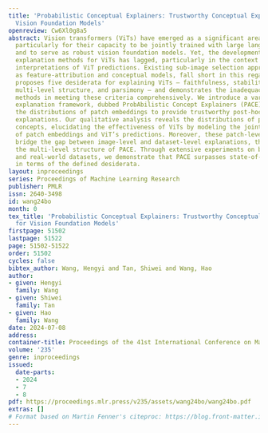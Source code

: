 ```yaml
---
title: 'Probabilistic Conceptual Explainers: Trustworthy Conceptual Explanations for
  Vision Foundation Models'
openreview: Cw6Xl0g8a5
abstract: Vision transformers (ViTs) have emerged as a significant area of focus,
  particularly for their capacity to be jointly trained with large language models
  and to serve as robust vision foundation models. Yet, the development of trustworthy
  explanation methods for ViTs has lagged, particularly in the context of post-hoc
  interpretations of ViT predictions. Existing sub-image selection approaches, such
  as feature-attribution and conceptual models, fall short in this regard. This paper
  proposes five desiderata for explaining ViTs – faithfulness, stability, sparsity,
  multi-level structure, and parsimony – and demonstrates the inadequacy of current
  methods in meeting these criteria comprehensively. We introduce a variational Bayesian
  explanation framework, dubbed ProbAbilistic Concept Explainers (PACE), which models
  the distributions of patch embeddings to provide trustworthy post-hoc conceptual
  explanations. Our qualitative analysis reveals the distributions of patch-level
  concepts, elucidating the effectiveness of ViTs by modeling the joint distribution
  of patch embeddings and ViT’s predictions. Moreover, these patch-level explanations
  bridge the gap between image-level and dataset-level explanations, thus completing
  the multi-level structure of PACE. Through extensive experiments on both synthetic
  and real-world datasets, we demonstrate that PACE surpasses state-of-the-art methods
  in terms of the defined desiderata.
layout: inproceedings
series: Proceedings of Machine Learning Research
publisher: PMLR
issn: 2640-3498
id: wang24bo
month: 0
tex_title: 'Probabilistic Conceptual Explainers: Trustworthy Conceptual Explanations
  for Vision Foundation Models'
firstpage: 51502
lastpage: 51522
page: 51502-51522
order: 51502
cycles: false
bibtex_author: Wang, Hengyi and Tan, Shiwei and Wang, Hao
author:
- given: Hengyi
  family: Wang
- given: Shiwei
  family: Tan
- given: Hao
  family: Wang
date: 2024-07-08
address:
container-title: Proceedings of the 41st International Conference on Machine Learning
volume: '235'
genre: inproceedings
issued:
  date-parts:
  - 2024
  - 7
  - 8
pdf: https://proceedings.mlr.press/v235/assets/wang24bo/wang24bo.pdf
extras: []
# Format based on Martin Fenner's citeproc: https://blog.front-matter.io/posts/citeproc-yaml-for-bibliographies/
---
```

